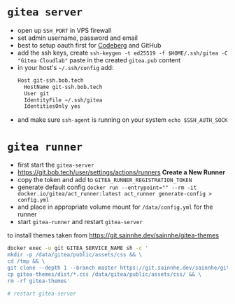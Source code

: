 # `gitea server`

- open up `SSH_PORT` in VPS firewall
- set admin username, password and email
- best to setup oauth first for [Codeberg](https://forgejo.org/docs/latest/user/oauth2-provider/#using-codeberg-as-an-authentication-source) and GitHub 
- add the ssh keys, create `ssh-keygen -t ed25519 -f $HOME/.ssh/gitea -C "Gitea Cloudlab"` paste in the created `gitea.pub` content 
- in your host's ``~/.ssh/config`` add:
  ```bash
  Host git-ssh.bob.tech
    HostName git-ssh.bob.tech
    User git
    IdentityFile ~/.ssh/gitea
    IdentitiesOnly yes
  ```
- and make sure `ssh-agent` is running on your system `echo $SSH_AUTH_SOCK`


# `gitea runner`

- first start the `gitea-server` 
- <https://git.bob.tech/user/settings/actions/runners> **Create a New Runner**
- copy the token and add to `GITEA_RUNNER_REGISTRATION_TOKEN`
- generate default config `docker run --entrypoint="" --rm -it docker.io/gitea/act_runner:latest act_runner generate-config > config.yml`
- and place in appropriate volume mount for `/data/config.yml` for the runner
- start `gitea-runner` and restart `gitea-server`

to install themes taken from <https://git.sainnhe.dev/sainnhe/gitea-themes>

```bash
docker exec -u git GITEA_SERVICE_NAME sh -c '
mkdir -p /data/gitea/public/assets/css && \
cd /tmp && \
git clone --depth 1 --branch master https://git.sainnhe.dev/sainnhe/gitea-themes.git && \
cp gitea-themes/dist/*.css /data/gitea/public/assets/css/ && \
rm -rf gitea-themes'

# restart gitea-server
```
